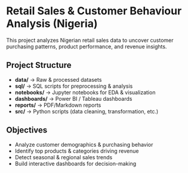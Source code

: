 # Retail Sales & Customer Behaviour Analysis (Nigeria)

This project analyzes Nigerian retail sales data to uncover customer purchasing patterns, product performance, and revenue insights.

## Project Structure
- **data/** → Raw & processed datasets  
- **sql/** → SQL scripts for preprocessing & analysis  
- **notebooks/** → Jupyter notebooks for EDA & visualization  
- **dashboards/** → Power BI / Tableau dashboards  
- **reports/** → PDF/Markdown reports  
- **src/** → Python scripts (data cleaning, transformation, etc.)

## Objectives
- Analyze customer demographics & purchasing behavior
- Identify top products & categories driving revenue
- Detect seasonal & regional sales trends
- Build interactive dashboards for decision-making
